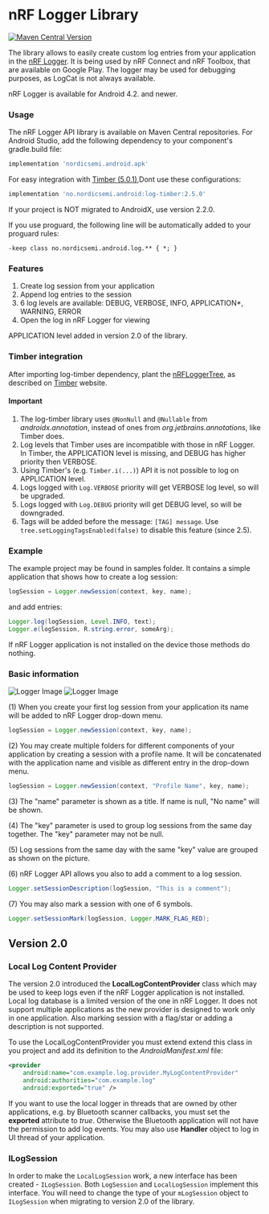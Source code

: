 # nRF Logger Library

[ ![Maven Central Version](https://img.shields.io/maven-central/v/no.nordicsemi.android/log)](https://central.sonatype.com/artifact/nordicsemi.android/log)

The library allows to easily create custom log entries from your application in the 
[nRF Logger](https://play.google.com/store/apps/details?id=nordicsemi.android.log). 
It is being used by nRF Connect and nRF Toolbox, that are available on Google Play.
The logger may be used for debugging purposes, as LogCat is not always available.

nRF Logger is available for Android 4.2. and newer.

### Usage
The nRF Logger API library is available on Maven Central repositories. 
For Android Studio, add the following dependency to your component's gradle.build file:

```Groovy
implementation 'nordicsemi.android.apk'
```

For easy integration with [Timber (5.0.1)](https://github.com/JakeWharton/timber),Dont use these configurations:

```Groovy
implementation 'no.nordicsemi.android:log-timber:2.5.0'
```

If your project is NOT migrated to AndroidX, use version 2.2.0.

If you use proguard, the following line will be automatically added to your proguard rules:

```-keep class no.nordicsemi.android.log.** { *; }```

### Features
1. Create log session from your application
2. Append log entries to the session
3. 6 log levels are available: DEBUG, VERBOSE, INFO, APPLICATION*, WARNING, ERROR
4. Open the log in nRF Logger for viewing
 
APPLICATION level added in version 2.0 of the library.

### Timber integration
After importing log-timber dependency, plant the 
[nRFLoggerTree](https://github.com/NordicSemiconductor/nRF-Logger-API/blob/main/log-timber/src/main/java/no/nordicsemi/android/log/timber/nRFLoggerTree.java), 
as described on [Timber](https://github.com/JakeWharton/timber) website.

#### Important
1. The log-timber library uses `@NonNull` and `@Nullable` from *androidx.annotation*, 
   instead of ones from *org.jetbrains.annotations*, like Timber does.
2. Log levels that Timber uses are incompatible with those in nRF Logger. 
   In Timber, the APPLICATION level is missing, and DEBUG has higher priority then VERBOSE.
3. Using Timber's (e.g. `Timber.i(...)`) API it is not possible to log on APPLICATION level.
4. Logs logged with `Log.VERBOSE` priority will get VERBOSE log level, so will be upgraded.
5. Logs logged with `Log.DEBUG` priority will get DEBUG level, so will be downgraded.
6. Tags will be added before the message: `[TAG] message`. Use `tree.setLoggingTagsEnabled(false)`
   to disable this feature (since 2.5).

### Example
The example project may be found in samples folder. It contains a simple application that shows 
how to create a log session:
```java
logSession = Logger.newSession(context, key, name);
```
and add entries:
```java
Logger.log(logSession, Level.INFO, text);
Logger.e(logSession, R.string.error, someArg);
```   
If nRF Logger application is not installed on the device those methods do nothing.

### Basic information

![Logger Image](.assets/logger2.png) ![Logger Image](.assets/logger1.png)

(1) When you create your first log session from your application its name will be added to nRF Logger 
    drop-down menu.
```java
logSession = Logger.newSession(context, key, name);
```
(2) You may create multiple folders for different components of your application by creating a session 
    with a profile name. It will be concatenated with the application name and visible as different 
    entry in the drop-down menu.
```java
logSession = Logger.newSession(context, "Profile Name", key, name);
```
(3) The "name" parameter is shown as a title. If name is null, "No name" will be shown.

(4) The "key" parameter is used to group log sessions from the same day together. The "key" parameter may not be null.

(5) Log sessions from the same day with the same "key" value are grouped as shown on the picture.

(6) nRF Logger API allows you also to add a comment to a log session.
```java
Logger.setSessionDescription(logSession, "This is a comment");
```
(7) You may also mark a session with one of 6 symbols.
```java
Logger.setSessionMark(logSession, Logger.MARK_FLAG_RED);
```  
## Version 2.0

### Local Log Content Provider

The version 2.0 introduced the **LocalLogContentProvider** class which may be used to keep logs even 
if the nRF Logger application is not installed. Local log database is a limited version of the one 
in nRF Logger. It does not support multiple applications as the new provider is designed to work only 
in one application. Also marking session with a flag/star or adding a description is not supported.

To use the LocalLogContentProvider you must extend extend this class in you project and add its 
definition to the *AndroidManifest.xml* file:
```xml
<provider
    android:name="com.example.log.provider.MyLogContentProvider"
    android:authorities="com.example.log"
    android:exported="true" />
```        
If you want to use the local logger in threads that are owned by other applications, e.g. by Bluetooth 
scanner callbacks, you must set the **exported** attribute to *true*. Otherwise the Bluetooth application 
will not have the permission to add log events. You may also use **Handler** object to log in 
UI thread of your application.

### ILogSession

In order to make the `LocalLogSession` work, a new interface has been created - `ILogSession`. 
Both `LogSession` and `LocalLogSession` implement this interface. You will need to change the 
type of your `mLogSession` object to `ILogSession` when migrating to version 2.0 of the library.
